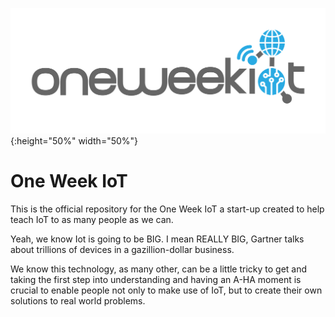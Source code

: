 ![One Week Iot Logo](Images/logo.jpg){:height="50%" width="50%"}

# One Week IoT
This is the official repository for the One Week IoT a start-up created to help teach IoT to as many people as we can.

Yeah, we know Iot is going to be BIG. I mean REALLY BIG, Gartner talks about trillions of devices in a gazillion-dollar business. 

We know this technology, as many other, can be a little tricky to get and taking the first step into understanding and having an A-HA moment is crucial to enable people not only to make use of IoT, but to create their own solutions to real world problems. 